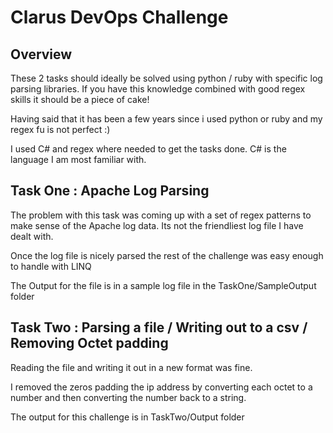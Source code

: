 # Clarus DevOps Challenge

## Overview

These 2 tasks should ideally be solved using python / ruby with specific log parsing libraries.
If you have this knowledge combined with good regex skills it should be a piece of cake!

Having said that it has been a few years since i used python or ruby and my regex fu is not perfect :)

I used C# and regex where needed to get the tasks done.
C# is the language I am most familiar with.

## Task One : Apache Log Parsing

The problem with this task was coming up with a set of regex patterns to make sense of the Apache log data.
Its not the friendliest log file I have dealt with.

Once the log file is nicely parsed the rest of the challenge was easy enough to handle with LINQ

The Output for the file is in a sample log file in the TaskOne/SampleOutput folder

## Task Two : Parsing a file / Writing out to a csv / Removing Octet padding

Reading the file and writing it out in a new format was fine.

I removed the zeros padding the ip address by converting each octet to a number and then converting the number back to a string.

The output for this challenge is in TaskTwo/Output folder

